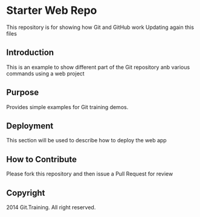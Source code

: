 # Starter Web Repo

This repository is for showing how Git and GitHub work
Updating again this files

## Introduction

This is an example to show different part of the Git repository anb various commands using a web project

## Purpose

Provides simple examples for Git training demos.

## Deployment

This section will be used to describe how to deploy the web app

## How to Contribute
Please fork this repository and then issue a Pull Request for review

## Copyright

2014 Git.Training. All right reserved.